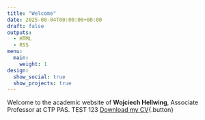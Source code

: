 ```yaml
---
title: "Welcome"
date: 2025-08-04T00:00:00+00:00
draft: false
outputs:
  - HTML
  - RSS
menu:
  main:
    weight: 1
design:
  show_social: true
  show_projects: true
---
```


Welcome to the academic website of **Wojciech Hellwing**, Associate Professor at CTP PAS.
TEST 123
[Download my CV](/files/CV_Hellwing.pdf){.button}

